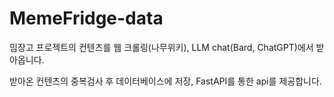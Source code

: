 # MemeFridge-data
밈장고 프로젝트의 컨텐츠를 웹 크롤링(나무위키), LLM chat(Bard, ChatGPT)에서 받아옵니다.

받아온 컨텐츠의 중복검사 후 데이터베이스에 저장, FastAPI를 통한 api를 제공합니다.